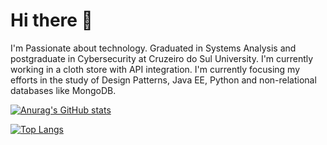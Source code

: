 Hi there 👋
======
I'm Passionate about technology. Graduated in Systems Analysis and postgraduate in Cybersecurity at Cruzeiro do Sul University. I'm currently working in a cloth store with API integration. I'm currently focusing my efforts in the study of Design Patterns, Java EE, Python and non-relational databases like MongoDB.



[![Anurag's GitHub stats](https://github-readme-stats.vercel.app/api?username=lucas-salves&theme=dark&show_icons=true)](https://github.com/anuraghazra/github-readme-stats)



[![Top Langs](https://github-readme-stats.vercel.app/api/top-langs/?username=lucas-salves&theme=dark&show_icons=true)](https://github.com/anuraghazra/github-readme-stats)
